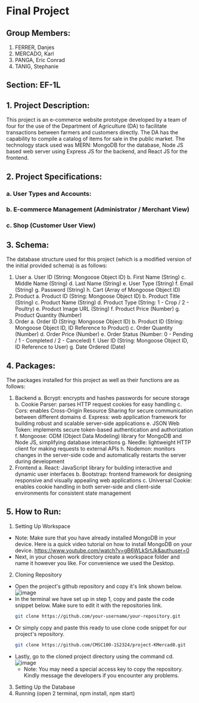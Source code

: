 # Final Project

## Group Members:
1. FERRER, Danjes 
2. MERCADO, Karl 
3. PANGA, Eric Conrad
4. TANIG, Stephanie

## Section: EF-1L 

## 1. Project Description:
This project is an e-commerce website prototype developed by a team of four for the use of the Department of 
Agriculture (DA) to facilitate transactions between farmers and customers directly. The DA has the capability 
to compile a catalog of items for sale in the public market. The technology stack used was MERN: MongoDB for the 
database, Node JS based web server using Express JS for the backend, and React JS for the frontend.

## 2. Project Specifications:

### a. User Types and Accounts:


### b. E-commerce Management (Administrator / Merchant View)


### c. Shop (Customer User View)


## 3. Schema:
The database structure used for this project (which is a modified version of the initial provided schema) is as
follows:
1. User
    a. User ID (String: Mongoose Object ID)
    b. First Name (String)
    c. Middle Name (String)
    d. Last Name (String)
    e. User Type (String)
    f. Email (String)
    g. Password (String)
    h. Cart (Array of Mongoose Object ID)
2. Product
    a. Product ID (String: Mongoose Object ID)
    b. Product Title (String)
    c. Product Name (String)
    d. Product Type (String: 1 - Crop / 2 - Poultry)
    e. Product Image URL (String)
    f. Product Price (Number)
    g. Product Quantity (Number)
3. Order
    a. Order ID (String: Mongoose Object ID)
    b. Product ID (String: Mongoose Object ID, ID Reference to Product)
    c. Order Quantity (Number)
    d. Order Price (Number)
    e. Order Status (Number: 0 - Pending / 1 - Completed / 2 - Canceled)
    f. User ID (String: Mongoose Object ID, ID Reference to User)
    g. Date Ordered (Date)

## 4. Packages:
The packages installed for this project as well as their functions are as follows:
1. Backend
    a. Bcrypt: encrypts and hashes passwords for secure storage
    b. Cookie Parser: parses HTTP request cookies for easy handling
    c. Cors: enables Cross-Origin Resource Sharing for secure communication between different domains
    d. Express: web application framework for building robust and scalable server-side applications
    e. JSON Web Token: implements secure token-based authentication and authorization
    f. Mongoose: ODM (Object Data Modeling) library for MongoDB and Node JS, simplifying database interactions
    g. Needle: lightweight HTTP client for making requests to external APIs
    h. Nodemon: monitors changes in the server-side code and automatically restarts the server during development
2. Frontend
    a. React: JavaScript library for building interactive and dynamic user interfaces
    b. Bootstrap: frontend framework for designing responsive and visually appealing web applications
    c. Universal Cookie: enables cookie handling in both server-side and client-side environments for consistent 
    state management

## 5. How to Run:
1. Setting Up Workspace
- Note: Make sure that you have already installed MongoDB in your device. Here is a quick video tutorial on how to install MongoDB on your device. https://www.youtube.com/watch?v=gB6WLkSrtJk&authuser=0
- Next, in your chosen work directory create a workspace folder and name it however you like. For convenience we used the Desktop.
2. Cloning Repository
- Open the project's github repository and copy it's link shown below.
   ![image](https://github.com/CMSC100-1S2324/project-KMercad0/assets/100903195/c2c470f2-d341-4067-813f-9ab5c546ff9b)
- In the terminal we have set up in step 1, copy and paste the code snippet below. Make sure to edit it with the repositories link.  
  ```bash
  git clone https://github.com/your-username/your-repository.git
  ```
- Or simply copy and paste this ready to use clone code snippet for our project's repository.
  ```bash
  git clone https://github.com/CMSC100-1S2324/project-KMercad0.git
  ```
- Lastly, go to the cloned project directory using the command cd.
    ![image](https://github.com/CMSC100-1S2324/project-KMercad0/assets/100903195/c1870940-18f4-4bfb-a48f-cde86277c9e0)
  - Note: You may need a special access key to copy the repository. Kindly message the developers if you encounter any problems.

3. Setting Up the Database
4. Running (open 2 terminal, npm install, npm start)
